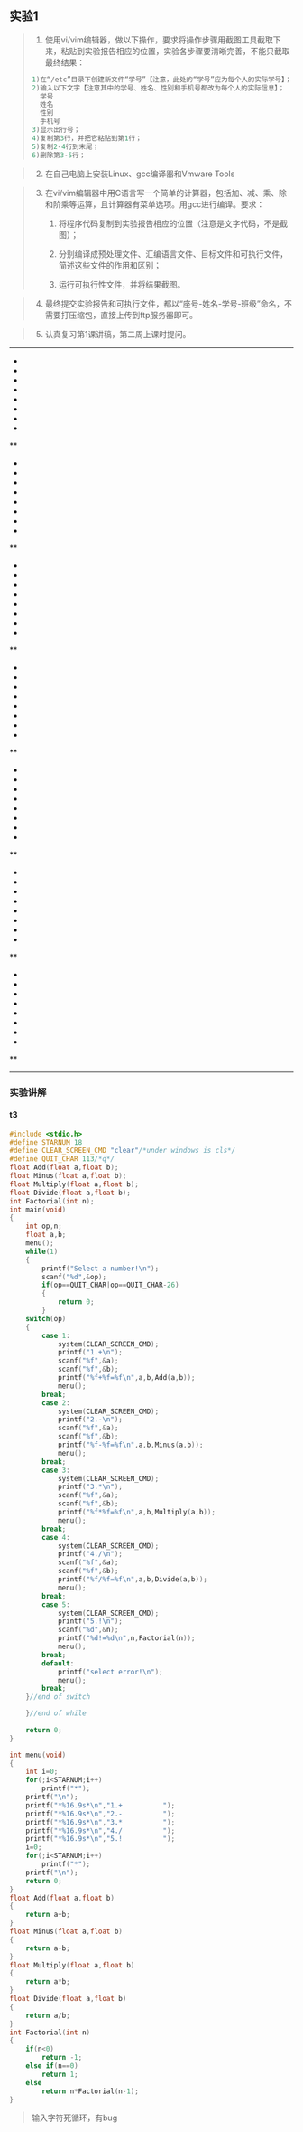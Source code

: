 ## 实验1

> 1. 使用vi/vim编辑器，做以下操作，要求将操作步骤用截图工具截取下来，粘贴到实验报告相应的位置，实验各步骤要清晰完善，不能只截取最终结果：
>
> ```c
> 1)在“/etc”目录下创建新文件“学号”【注意，此处的“学号”应为每个人的实际学号】；
> 2)输入以下文字【注意其中的学号、姓名、性别和手机号都改为每个人的实际信息】；
> 	学号
> 	姓名
> 	性别
> 	手机号
> 3)显示出行号；
> 4)复制第3行，并把它粘贴到第1行；
> 5)复制2-4行到末尾；
> 6)删除第3-5行；
> ```

> 2. 在自己电脑上安装Linux、gcc编译器和Vmware Tools

> 3. 在vi/vim编辑器中用C语言写一个简单的计算器，包括加、减、乘、除和阶乘等运算，且计算器有菜单选项。用gcc进行编译。要求：
>
>    1) 将程序代码复制到实验报告相应的位置（注意是文字代码，不是截图）；
>
>    2) 分别编译成预处理文件、汇编语言文件、目标文件和可执行文件，简述这些文件的作用和区别；
>
>    3) 运行可执行性文件，并将结果截图。

> 4. 最终提交实验报告和可执行文件，都以“座号-姓名-学号-班级”命名，不需要打压缩包，直接上传到ftp服务器即可。

> 5. 认真复习第1课讲稿，第二周上课时提问。

---

*

*

*

*

*

*

*

*

**

*

*

*

*

*

*

*

*

**

*

*

*

*

*

*

*

*

**

*

*

*

*

*

*

*

*

**

*

*

*

*

*

*

*

*

**

*

*

*

*

*

*

*

*

**

*

*

*

*

*

*

*

*

**

---

### 实验讲解

#### t3

```c
#include <stdio.h>
#define STARNUM 18
#define CLEAR_SCREEN_CMD "clear"/*under windows is cls*/
#define QUIT_CHAR 113/*q*/
float Add(float a,float b);
float Minus(float a,float b);
float Multiply(float a,float b);
float Divide(float a,float b);
int Factorial(int n);
int main(void)
{
	int op,n;
	float a,b;
	menu();
	while(1)
	{
		printf("Select a number!\n");
		scanf("%d",&op);
		if(op==QUIT_CHAR|op==QUIT_CHAR-26)
		{
			return 0;
		}
	switch(op)
	{
		case 1:
			system(CLEAR_SCREEN_CMD);
			printf("1.+\n");
			scanf("%f",&a);	
			scanf("%f",&b);	
			printf("%f+%f=%f\n",a,b,Add(a,b));
			menu();
		break;
		case 2:
			system(CLEAR_SCREEN_CMD);
			printf("2.-\n");
			scanf("%f",&a);	
			scanf("%f",&b);	
			printf("%f-%f=%f\n",a,b,Minus(a,b));
			menu();
		break;
		case 3:
			system(CLEAR_SCREEN_CMD);
			printf("3.*\n");
			scanf("%f",&a);	
			scanf("%f",&b);	
			printf("%f*%f=%f\n",a,b,Multiply(a,b));
			menu();
		break;
		case 4:
			system(CLEAR_SCREEN_CMD);
			printf("4./\n");
			scanf("%f",&a);	
			scanf("%f",&b);	
			printf("%f/%f=%f\n",a,b,Divide(a,b));
			menu();
		break;
		case 5:
			system(CLEAR_SCREEN_CMD);
			printf("5.!\n");
			scanf("%d",&n);	
			printf("%d!=%d\n",n,Factorial(n));
			menu();
		break;
		default:
			printf("select error!\n");
			menu();
		break;
	}//end of switch

	}//end of while
	
	return 0;
}

int menu(void)
{
	int i=0;
	for(;i<STARNUM;i++)
		printf("*");
	printf("\n");
	printf("*%16.9s*\n","1.+          ");
	printf("*%16.9s*\n","2.-          ");
	printf("*%16.9s*\n","3.*          ");
	printf("*%16.9s*\n","4./          ");
	printf("*%16.9s*\n","5.!          ");
	i=0;
	for(;i<STARNUM;i++)
		printf("*");
	printf("\n");
	return 0;
}
float Add(float a,float b)
{
	return a+b;
}
float Minus(float a,float b)
{
	return a-b;
}
float Multiply(float a,float b)
{
	return a*b;
}
float Divide(float a,float b)
{
	return a/b;
}
int Factorial(int n)
{
	if(n<0)
		return -1;
	else if(n==0)
		return 1;
	else 
		return n*Factorial(n-1);
}
```

> 输入字符死循环，有bug








